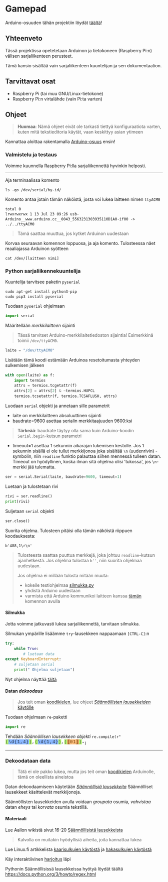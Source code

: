 # Gamepad
Arduino-osuuden tähän projektiin löydät [täältä](https://github.com/Pohjois-Tapiolan-lukio/arduino-projects/tree/master/gamepad)!

## Yhteenveto
Tässä projektissa opetetetaan Arduinon ja tietokoneen (Raspberry Pi:n) välisen
sarjaliikenteen perusteet.

Tämä kansio sisältää vain sarjaliikenteen kuuntelijan ja sen dokumentaation.

## Tarvittavat osat
- Raspberry Pi (tai muu GNU/Linux-tietokone)
- Raspberry Pi:n virtalähde (vain Pi:ta varten)

## Ohjeet
> **Huomaa**: Nämä ohjeet eivät ole tarkasti tiettyä konfiguraatiota varten,
> kuten mitä tekstieditoria käytät, vaan keskittyy asian ytimeen

Kannattaa aloittaa rakentamalla [Arduino-osuus](https://github.com/Pohjois-Tapiolan-lukio/arduino-projects/tree/master/gamepad) ensin!

### Valmistelu ja testaus
Voimme kuunnella Raspberry Pi:lla sarjaliikennettä hyvinkin helposti.

---
Aja terminaalissa komento
```shell
ls -go /dev/serial/by-id/
```
Komento antaa jotain tämän näköistä, josta voi lukea laitteen nimen `ttyACM0`
```
total 0
lrwxrwxrwx 1 13 Jul 23 09:26 usb-Arduino__www.arduino.cc__0043_5563231303935110D1A0-if00 -> ../../ttyACM0
```
> Tämä saattaa muuttua, jos kytket Arduinon uudestaan

Korvaa seuraavan komennon loppuosa, ja aja komento.
Tulosteessa näet reaaliajassa Arduinon syötteen
<a name="catcommand"></a>
```shell
cat /dev/[laitteen nimi]
```

### Python sarjaliikennekuuntelija
Kuuntelija tarvitsee paketin `pyserial`
```shell
sudo apt-get install python3-pip
sudo pip3 install pyserial
```

Tuodaan `pyserial` ohjelmaan
```python
import serial
```

Määritellään _merkkilaitteen_ sijainti
> Tässä tarvitset Arduino-merkkilaitetiedoston sijaintia!
> Esimerkkinä toimii `/dev/ttyACM0`.

```python
laite = "/dev/ttyACM0"
```

Lisätään tämä koodi estämään Arduinoa resetoitumasta yhteyden
sulkemisen jälkeen
```python
with open(laite) as f:
    import termios
    attrs = termios.tcgetattr(f)
    attrs[2] = attrs[2] & ~termios.HUPCL
    termios.tcsetattr(f, termios.TCSAFLUSH, attrs)
```

Luodaan `serial` objekti ja annetaan sille parametrit
- laite on merkkilaitteen absoluuttinen sijainti
- baudrate=9600 asettaa serialin merkkitaajuuden 9600:ksi
> **Tärkeää**: baudrate täytyy olla sama kuin Arduino-koodin
> `Serial.begin`-kutsun parametri

- timeout=1 asettaa 1 sekunnin aikarajan lukemisen kestolle.
Jos 1 sekunnin sisällä ei ole tullut merkkijonoa joka sisältää `\n`
(uudenrivin) -symbolin, niin `readline` funktio palauttaa
siihen mennessä tulleen datan. Timeout on hyödyllinen, koska ilman
sitä ohjelma olisi 'tukossa', jos `\n`-merkki jää tulematta.
```python
ser = serial.Serial(laite, baudrate=9600, timeout=1)
```

Luetaan ja tulostetaan rivi
```python
rivi = ser.readline()
print(rivi)
```

Suljetaan `serial` objekti
```python
ser.close()
```

Suorita ohjelma.
Tulosteen pitäisi olla tämän näköistä riippuen koodauksesta:
```
b'488,1\r\n'
```
> Tulosteesta saattaa puuttua merkkejä, joka johtuu `readline`-kutsun
> ajanhetkestä. Jos ohjelma tulostaa `b''`, niin suorita ohjelmaa uudestaan.
>
> Jos ohjelma ei millään tulosta mitään muuta:
> - kokeile testiohjelmaa [silmukka.py](silmukka.py)
> - yhdistä Arduino uudestaan
> - varmista että Arduino kommunikoi laitteen kanssa [tämän](#catcommand)
komennon avulla

#### Silmukka
Jotta voimme jatkuvasti lukea sarjaliikennettä, tarvitaan silmukka.

Silmukan ympärille lisäämme `try`-lausekkeen nappaamaan `[CTRL-C]`:n
```python
try:
    while True:
        # luetaan data
except KeyboardInterrupt:
    # suljetaan serial
    print(" Ohjelma suljetaan")
```

Nyt ohjelma näyttää [tältä](silmukka.py)

#### Datan <i>dekoodaus</i>
> Jos teit oman [koodikielen](https://github.com/Pohjois-Tapiolan-lukio/arduino-projects/tree/master/gamepad#koodi),
> lue ohjeet [<i>Säännöllisten lausekkeiden</i> käytölle](#regex)

Tuodaan ohjelmaan `re`-paketti
```python
import re
```

Tehdään _Säännöllisen lausekkeen objekti_
`re.compile(r"`![](regex1.png)`")`

---
### <a name="regex"></a> Dekoodataan data
> Tätä ei ole pakko lukea, mutta jos teit oman [koodikielen](https://github.com/Pohjois-Tapiolan-lukio/arduino-projects/tree/master/gamepad#koodi)
> Arduinolle, tämä on oleellista aineistoa

Datan dekoodaamiseen käytetään [<i>Säännöllisiä lausekkeita</i>](https://fi.wikipedia.org/wiki/S%C3%A4%C3%A4nn%C3%B6llinen_lauseke)
Säännölliset lausekkeet käsittelevät merkkijonoja.

Säännöllisten lausekkeiden avulla voidaan _groupata_ osumia,
_vahvistaa_ datan _eheys_ tai _korvata_ osumia tekstillä.

#### Materiaali

Lue Aallon wikistä sivut 16-20 [Säännöllisistä lausekkeista](https://wiki.aalto.fi/download/attachments/63548818/luento9.pdf?version=1&modificationDate=1332923875000&api=v2)
> Kalvolla on muitakin hyödyllisiä aiheita, joita kannattaa lukea

Lue Linux.fi artikkelista [kaarisulkujen käytöstä](https://www.linux.fi/wiki/S%C3%A4%C3%A4nn%C3%B6llinen_lauseke#Sulut:_.28_ja_.29)
ja [hakasulkujen käytöstä](https://www.linux.fi/wiki/S%C3%A4%C3%A4nn%C3%B6llinen_lauseke#Merkkiluokat:_.5B.5D)

Käy interaktiivinen [harjoitus](https://regexone.com/) läpi

Pythonin Säännöllisissä lausekkeissa hyötyä löydät täältä
<https://docs.python.org/3/howto/regex.html>
